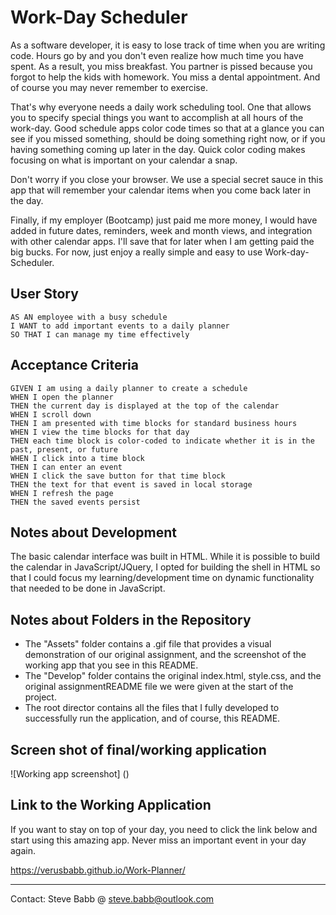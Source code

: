 # Work-Day Scheduler
As a software developer, it is easy to lose track of time when you are writing code.  Hours go by and you don't even realize how much time you have spent.  As a result, you miss breakfast.  You partner is pissed because you forgot to help the kids with homework.  You miss a dental appointment.  And of course you may never remember to exercise.

That's why everyone needs a daily work scheduling tool.  One that allows you to specify special things you want to accomplish at all hours of the work-day.  Good schedule apps color code times so that at a glance you can see if you missed something, should be doing something right now, or if you having something coming up later in the day.  Quick color coding makes focusing on what is important on your calendar a snap.

Don't worry if you close your browser.  We use a special secret sauce in this app that will remember your calendar items when you come back later in the day.

Finally, if my employer (Bootcamp) just paid me more money, I would have added in future dates, reminders, week and month views, and integration with other calendar apps.  I'll save that for later when I am getting paid the big bucks.  For now, just enjoy a really simple and easy to use Work-day-Scheduler.

## User Story

```
AS AN employee with a busy schedule
I WANT to add important events to a daily planner
SO THAT I can manage my time effectively
```


## Acceptance Criteria

```
GIVEN I am using a daily planner to create a schedule
WHEN I open the planner
THEN the current day is displayed at the top of the calendar
WHEN I scroll down
THEN I am presented with time blocks for standard business hours
WHEN I view the time blocks for that day
THEN each time block is color-coded to indicate whether it is in the past, present, or future
WHEN I click into a time block
THEN I can enter an event
WHEN I click the save button for that time block
THEN the text for that event is saved in local storage
WHEN I refresh the page
THEN the saved events persist
```

## Notes about Development
The basic calendar interface was built in HTML.  While it is possible to build the calendar in JavaScript/JQuery, I opted for building the shell in HTML so that I could focus my learning/development time on dynamic functionality that needed to be done in JavaScript.

## Notes about Folders in the Repository

- The "Assets" folder contains a .gif file that provides a visual demonstration of our original assignment, and the screenshot of the working app that you see in this README.
- The "Develop" folder contains the original index.html, style.css, and the original assignmentREADME file we were given at the start of the project.
- The root director contains all the files that I fully developed to successfully run the application, and of course, this README.

## Screen shot of final/working application

![Working app screenshot] ()

## Link to the Working Application
If you want to stay on top of your day, you need to click the link below and start using this amazing app.  Never miss an important event in your day again.

https://verusbabb.github.io/Work-Planner/


___
Contact:  Steve Babb @ steve.babb@outlook.com





